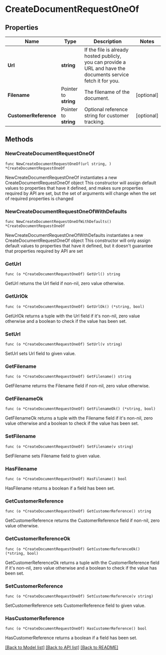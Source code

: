 # CreateDocumentRequestOneOf

## Properties

Name | Type | Description | Notes
------------ | ------------- | ------------- | -------------
**Url** | **string** | If the file is already hosted publicly, you can provide a URL and have the documents service fetch it for you. | 
**Filename** | Pointer to **string** | The filename of the document. | [optional] 
**CustomerReference** | Pointer to **string** | Optional reference string for customer tracking. | [optional] 

## Methods

### NewCreateDocumentRequestOneOf

`func NewCreateDocumentRequestOneOf(url string, ) *CreateDocumentRequestOneOf`

NewCreateDocumentRequestOneOf instantiates a new CreateDocumentRequestOneOf object
This constructor will assign default values to properties that have it defined,
and makes sure properties required by API are set, but the set of arguments
will change when the set of required properties is changed

### NewCreateDocumentRequestOneOfWithDefaults

`func NewCreateDocumentRequestOneOfWithDefaults() *CreateDocumentRequestOneOf`

NewCreateDocumentRequestOneOfWithDefaults instantiates a new CreateDocumentRequestOneOf object
This constructor will only assign default values to properties that have it defined,
but it doesn't guarantee that properties required by API are set

### GetUrl

`func (o *CreateDocumentRequestOneOf) GetUrl() string`

GetUrl returns the Url field if non-nil, zero value otherwise.

### GetUrlOk

`func (o *CreateDocumentRequestOneOf) GetUrlOk() (*string, bool)`

GetUrlOk returns a tuple with the Url field if it's non-nil, zero value otherwise
and a boolean to check if the value has been set.

### SetUrl

`func (o *CreateDocumentRequestOneOf) SetUrl(v string)`

SetUrl sets Url field to given value.


### GetFilename

`func (o *CreateDocumentRequestOneOf) GetFilename() string`

GetFilename returns the Filename field if non-nil, zero value otherwise.

### GetFilenameOk

`func (o *CreateDocumentRequestOneOf) GetFilenameOk() (*string, bool)`

GetFilenameOk returns a tuple with the Filename field if it's non-nil, zero value otherwise
and a boolean to check if the value has been set.

### SetFilename

`func (o *CreateDocumentRequestOneOf) SetFilename(v string)`

SetFilename sets Filename field to given value.

### HasFilename

`func (o *CreateDocumentRequestOneOf) HasFilename() bool`

HasFilename returns a boolean if a field has been set.

### GetCustomerReference

`func (o *CreateDocumentRequestOneOf) GetCustomerReference() string`

GetCustomerReference returns the CustomerReference field if non-nil, zero value otherwise.

### GetCustomerReferenceOk

`func (o *CreateDocumentRequestOneOf) GetCustomerReferenceOk() (*string, bool)`

GetCustomerReferenceOk returns a tuple with the CustomerReference field if it's non-nil, zero value otherwise
and a boolean to check if the value has been set.

### SetCustomerReference

`func (o *CreateDocumentRequestOneOf) SetCustomerReference(v string)`

SetCustomerReference sets CustomerReference field to given value.

### HasCustomerReference

`func (o *CreateDocumentRequestOneOf) HasCustomerReference() bool`

HasCustomerReference returns a boolean if a field has been set.


[[Back to Model list]](../README.md#documentation-for-models) [[Back to API list]](../README.md#documentation-for-api-endpoints) [[Back to README]](../README.md)



